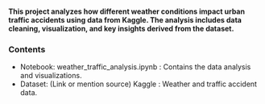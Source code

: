 #### This project analyzes how different weather conditions impact urban traffic accidents using data from Kaggle. The analysis includes data cleaning, visualization, and key insights derived from the dataset.
### Contents
- Notebook: weather_traffic_analysis.ipynb : Contains the data analysis and visualizations.
- Dataset: (Link or mention source) Kaggle : Weather and traffic accident data.
